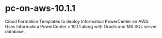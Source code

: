 # pc-on-aws-10.1.1
Cloud Formation Templates to deploy Informatica PowerCenter on AWS.
Uses Informatica PowerCenter v 10.1.1 along with Oracle and MS SQL server database.
